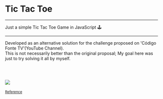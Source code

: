 # Tic Tac Toe
----

Just a simple Tic Tac Toe Game in JavaScript 🕹<br>

----

Developed as an alternative solution for the challenge proposed on 'Código Fonte TV'(YouTube Channel). <br>
This is not necessarily better than the original proposal;
My goal here was just to try solving it all by myself.

<br><br>


<a href="https://www.linkedin.com/in/lucastheodoro/">
  <img src="https://user-images.githubusercontent.com/94143290/161193959-fef6747c-f323-4534-b3f3-9d02e223a5db.png"
</a>
<br><br>
<small><a href="https://www.youtube.com/watch?v=M258B1b_pMs&t=1288s&ab_channel=C%C3%B3digoFonteTV">Reference</a></small>
